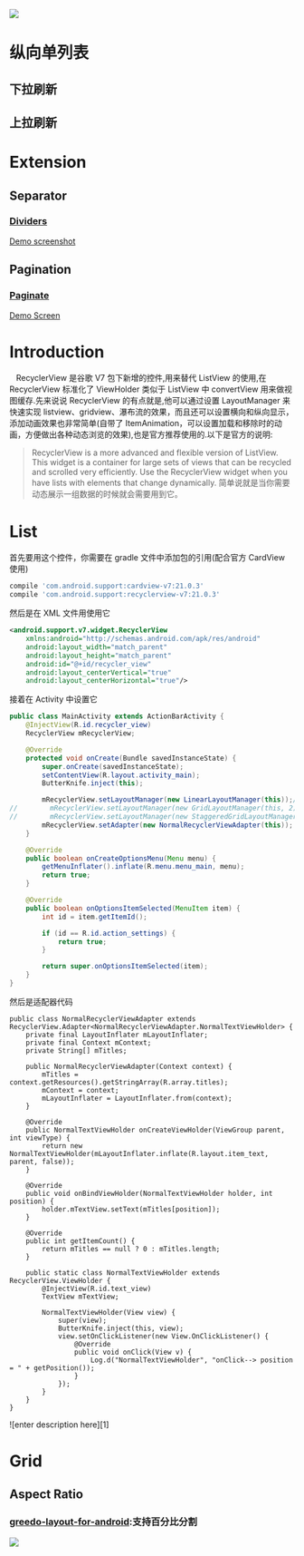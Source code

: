 [![](https://i.postimg.cc/DfL8fsVd/image.png)](https://github.com/wx-chevalier/Frontend-Series)

# 纵向单列表

## 下拉刷新

## 上拉刷新

# Extension

## Separator

### [**Dividers**](https://github.com/Karumi/Dividers)

[Demo screenshot](https://github.com/Karumi/Dividers/raw/master/art/example.gif)

## Pagination

### [Paginate](https://github.com/MarkoMilos/Paginate)

[Demo Screen](https://github.com/MarkoMilos/Paginate/raw/master/art/demo.gif)

# Introduction

&nbsp;&nbsp;&nbsp;RecyclerView 是谷歌 V7 包下新增的控件,用来替代 ListView 的使用,在 RecyclerView 标准化了 ViewHolder 类似于 ListView 中 convertView 用来做视图缓存.先来说说 RecyclerView 的有点就是,他可以通过设置 LayoutManager 来快速实现 listview、gridview、瀑布流的效果，而且还可以设置横向和纵向显示，添加动画效果也非常简单(自带了 ItemAnimation，可以设置加载和移除时的动画，方便做出各种动态浏览的效果),也是官方推荐使用的.以下是官方的说明:

> RecyclerView is a more advanced and flexible version of ListView. This widget is a container for large sets of views that can be recycled and scrolled very efficiently. Use the RecyclerView widget when you have lists with elements that change dynamically. 简单说就是当你需要动态展示一组数据的时候就会需要用到它。

# List

首先要用这个控件，你需要在 gradle 文件中添加包的引用(配合官方 CardView 使用)

```gradle
compile 'com.android.support:cardview-v7:21.0.3'
compile 'com.android.support:recyclerview-v7:21.0.3'
```

然后是在 XML 文件用使用它

```xml
<android.support.v7.widget.RecyclerView
    xmlns:android="http://schemas.android.com/apk/res/android"
    android:layout_width="match_parent"
    android:layout_height="match_parent"
    android:id="@+id/recycler_view"
    android:layout_centerVertical="true"
    android:layout_centerHorizontal="true"/>
```

接着在 Activity 中设置它

```java
public class MainActivity extends ActionBarActivity {
    @InjectView(R.id.recycler_view)
    RecyclerView mRecyclerView;

    @Override
    protected void onCreate(Bundle savedInstanceState) {
        super.onCreate(savedInstanceState);
        setContentView(R.layout.activity_main);
        ButterKnife.inject(this);

        mRecyclerView.setLayoutManager(new LinearLayoutManager(this));//这里用线性显示 类似于listview
//        mRecyclerView.setLayoutManager(new GridLayoutManager(this, 2));//这里用线性宫格显示 类似于grid view
//        mRecyclerView.setLayoutManager(new StaggeredGridLayoutManager(2, OrientationHelper.VERTICAL));//这里用线性宫格显示 类似于瀑布流
        mRecyclerView.setAdapter(new NormalRecyclerViewAdapter(this));
    }

    @Override
    public boolean onCreateOptionsMenu(Menu menu) {
        getMenuInflater().inflate(R.menu.menu_main, menu);
        return true;
    }

    @Override
    public boolean onOptionsItemSelected(MenuItem item) {
        int id = item.getItemId();

        if (id == R.id.action_settings) {
            return true;
        }

        return super.onOptionsItemSelected(item);
    }
}
```

然后是适配器代码

```
public class NormalRecyclerViewAdapter extends RecyclerView.Adapter<NormalRecyclerViewAdapter.NormalTextViewHolder> {
    private final LayoutInflater mLayoutInflater;
    private final Context mContext;
    private String[] mTitles;

    public NormalRecyclerViewAdapter(Context context) {
        mTitles = context.getResources().getStringArray(R.array.titles);
        mContext = context;
        mLayoutInflater = LayoutInflater.from(context);
    }

    @Override
    public NormalTextViewHolder onCreateViewHolder(ViewGroup parent, int viewType) {
        return new NormalTextViewHolder(mLayoutInflater.inflate(R.layout.item_text, parent, false));
    }

    @Override
    public void onBindViewHolder(NormalTextViewHolder holder, int position) {
        holder.mTextView.setText(mTitles[position]);
    }

    @Override
    public int getItemCount() {
        return mTitles == null ? 0 : mTitles.length;
    }

    public static class NormalTextViewHolder extends RecyclerView.ViewHolder {
        @InjectView(R.id.text_view)
        TextView mTextView;

        NormalTextViewHolder(View view) {
            super(view);
            ButterKnife.inject(this, view);
            view.setOnClickListener(new View.OnClickListener() {
                @Override
                public void onClick(View v) {
                    Log.d("NormalTextViewHolder", "onClick--> position = " + getPosition());
                }
            });
        }
    }
}
```

![enter description here][1]

# Grid

## Aspect Ratio

### [greedo-layout-for-android](https://github.com/500px/greedo-layout-for-android):支持百分比分割

![](https://github.com/500px/greedo-layout-for-android/raw/master/screenshot.png)
